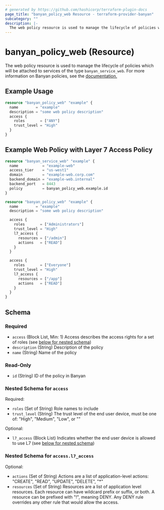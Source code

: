 ```yaml
---
# generated by https://github.com/hashicorp/terraform-plugin-docs
page_title: "banyan_policy_web Resource - terraform-provider-banyan"
subcategory: ""
description: |-
  The web policy resource is used to manage the lifecycle of policies which will be attached to services of the type "banyanserviceweb". For more information on Banyan policies, see the documentation. https://docs.banyanops.com/docs/feature-guides/administer-security-policies/policies/manage-policies/
---
```


# banyan_policy_web (Resource)

The web policy resource is used to manage the lifecycle of policies which will be attached to services of the type `banyan_service_web`. For more information on Banyan policies, see the [documentation.](https://docs.banyanops.com/docs/feature-guides/administer-security-policies/policies/manage-policies/)

## Example Usage

```terraform
resource "banyan_policy_web" "example" {
  name        = "example"
  description = "some web policy description"
  access {
    roles       = ["ANY"]
    trust_level = "High"
  }
}
```

## Example Web Policy with Layer 7 Access Policy
```terraform
resource "banyan_service_web" "example" {
  name           = "example-web"
  access_tier    = "us-west1"
  domain         = "example-web.corp.com"
  backend_domain = "example-web.internal"
  backend_port   = 8443
  policy         = banyan_policy_web.example.id
}

resource "banyan_policy_web" "example" {
  name        = "example"
  description = "some web policy description"

  access {
    roles       = ["Administrators"]
    trust_level = "High"
    l7_access {
      resources = ["/admin"]
      actions   = ["READ"]
    }
  }

  access {
    roles       = ["Everyone"]
    trust_level = "High"
    l7_access {
      resources = ["/app"]
      actions   = ["READ"]
    }
  }
}
```

<!-- schema generated by tfplugindocs -->
## Schema

### Required

- `access` (Block List, Min: 1) Access describes the access rights for a set of roles (see [below for nested schema](#nestedblock--access))
- `description` (String) Description of the policy
- `name` (String) Name of the policy

### Read-Only

- `id` (String) ID of the policy in Banyan

<a id="nestedblock--access"></a>
### Nested Schema for `access`

Required:

- `roles` (Set of String) Role names to include 
- `trust_level` (String) The trust level of the end user device, must be one of: "High", "Medium", "Low", or ""

Optional:

- `l7_access` (Block List) Indicates whether the end user device is allowed to use L7 (see [below for nested schema](#nestedblock--access--l7_access))

<a id="nestedblock--access--l7_access"></a>
### Nested Schema for `access.l7_access`

Optional:

- `actions` (Set of String) Actions are a list of application-level actions: "CREATE", "READ", "UPDATE", "DELETE", "*"
- `resources` (Set of String) Resources are a list of application level resources.
										Each resource can have wildcard prefix or suffix, or both.
										A resource can be prefixed with "!", meaning DENY.
										Any DENY rule overrides any other rule that would allow the access.


